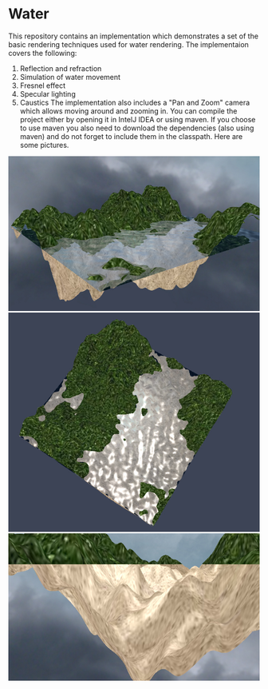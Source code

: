 # Water
This repository contains an implementation which demonstrates a set of the basic rendering techniques used for water rendering. 
The implementaion covers the following:
1.	Reflection and refraction
2.	Simulation of water movement
3.	Fresnel effect
4.	Specular lighting
5.	Caustics
The implementation also includes a "Pan and Zoom" camera which allows moving around and zooming in. 
You can compile the project either by opening it in IntelJ IDEA or using maven. 
If you choose to use maven you also need to download the dependencies (also using maven) and do not forget to include them in the classpath.
Here are some pictures.

![Picture 1](/paper/pictures/30improvedFresnel.jpg)
![Picture 2](/paper/pictures/33specularHighlightsEffect.jpg)
![Picture 3](/paper/pictures/35withCaustics.jpg)

